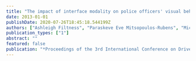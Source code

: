 ```yaml
---
title: "The impact of interface modality on police officers' visual behaviour when using an in-vehicle system"
date: 2013-01-01
publishDate: 2020-07-26T18:45:18.544199Z
authors: ["Ashleigh Filtness", "Paraskeve Eve Mitsopoulos-Rubens", "Michael Lenne"]
publication_types: ["1"]
abstract: ""
featured: false
publication: "*Proceedings of the 3rd International Conference on Driver Distraction and Inattention (DDI 2013):*"
---
```



